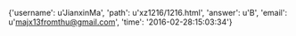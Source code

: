 {'username': u'JianxinMa', 'path': u'xz1216/1216.html', 'answer': u'B', 'email': u'majx13fromthu@gmail.com', 'time': '2016-02-28:15:03:34'}